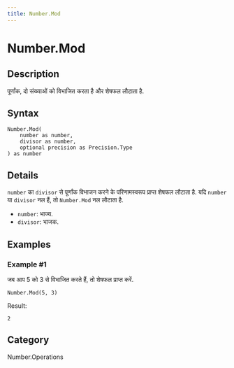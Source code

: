 ```yaml
---
title: Number.Mod
---
```


# Number.Mod


## Description

पूर्णांक, दो संख्याओं को विभाजित करता है और शेषफल लौटाता है.


## Syntax

```powerquery
Number.Mod(
    number as number,
    divisor as number,
    optional precision as Precision.Type
) as number
```


## Details

<code>number</code> का <code>divisor</code> से पूर्णांक विभाजन करने के परिणामस्वरूप प्राप्त शेषफल लौटाता है.    यदि <code>number</code> या <code>divisor</code> नल हैं, तो <code>Number.Mod</code> नल लौटाता है.      <ul>        <li><code>number</code>: भाज्य.</li>        <li><code>divisor</code>: भाजक.</li>      </ul>


## Examples

### Example #1 
जब आप 5 को 3 से विभाजित करते हैं, तो शेषफल प्राप्त करें.
```powerquery
Number.Mod(5, 3)
```

Result: 
```powerquery
2
```




## Category
Number.Operations

